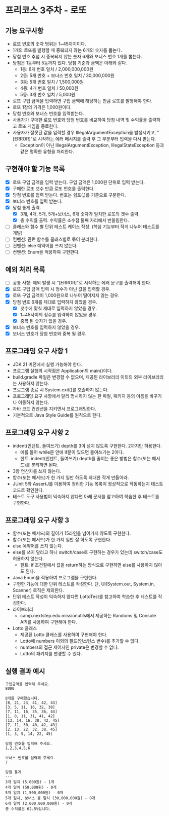 # 프리코스 3주차 - 로또

## 기능 요구사항
- 로또 번호의 숫자 범위는 1~45까지이다.
- 1개의 로또를 발행할 때 중복되지 않는 6개의 숫자를 뽑는다.
- 당첨 번호 추첨 시 중복되지 않는 숫자 6개와 보너스 번호 1개를 뽑는다.
- 당첨은 1등부터 5등까지 있다. 당첨 기준과 금액은 아래와 같다.
    - 1등: 6개 번호 일치 / 2,000,000,000원
    - 2등: 5개 번호 + 보너스 번호 일치 / 30,000,000원
    - 3등: 5개 번호 일치 / 1,500,000원
    - 4등: 4개 번호 일치 / 50,000원
    - 5등: 3개 번호 일치 / 5,000원
- 로또 구입 금액을 입력하면 구입 금액에 해당하는 만큼 로또를 발행해야 한다.
- 로또 1장의 가격은 1,000원이다.
- 당첨 번호와 보너스 번호를 입력받는다.
- 사용자가 구매한 로또 번호와 당첨 번호를 비교하여 당첨 내역 및 수익률을 출력하고 로또 게임을 종료한다.
- 사용자가 잘못된 값을 입력할 경우 IllegalArgumentException을 발생시키고, "[ERROR]"로 시작하는 에러 메시지를 출력 후 그 부분부터 입력을 다시 받는다.
    - Exception이 아닌 IllegalArgumentException, IllegalStateException 등과 같은 명확한 유형을 처리한다.

## 구현해야 할 기능 목록
- [x] 로또 구입 금액을 입력 받는다. 구입 금액은 1,000원 단위로 입력 받는다.
- [x] 구매한 로또 갯수 만큼 로또 번호를 출력한다.
- [x] 당첨 번호를 입력 받는다. 번호는 쉼포(,)를 기준으로 구분한다.
- [x] 보너스 번호를 입력 받는다.
- [x] 당첨 통계 출력.
    - [x] 3개, 4개, 5개, 5개+보너스, 6개 숫자가 일치한 로또의 갯수 출력.
    - [x] 총 수익률 출력. 수익률은 소수점 둘째 자리에서 반올림한다.
- [ ] 클래스와 함수 별 단위 테스트 케이스 작성. (핵심 기능부터 작게 나누어 테스트를 개발)
- [ ] 컨벤션: 관련 함수를 클래스별로 묶어 분리한다.
- [ ] 컨벤션: else 예약어를 쓰지 않는다.
- [ ] 컨벤션: Enum을 적용하여 구현한다.

## 예외 처리 목록
- [ ] 공통 사항: 예외 발생 시 "[ERROR]"로 시작하는 에러 문구를 출력해야 한다.
- [x] 로또 구입 금액 입력 시 정수가 아닌 값을 입력할 경우.
- [x] 로또 구입 금액이 1,000원으로 나누어 떨어지지 않는 경우.
- [x] 당첨 번호 6개를 제대로 입력하지 않았을 경우.
    - [x] 갯수에 맞춰 제대로 입력하지 않았을 경우.
    - [x] 1~45사이의 정수를 입력하지 않았을 경우.
    - [x] 중복 된 숫자가 있을 경우.
- [x] 보너스 번호를 입력하지 않았을 경우.
- [x] 보너스 번호가 당첨 번호와 중복 될 경우.

## 프로그래밍 요구 사항 1
- JDK 21 버전에서 실행 가능해야 한다.
- 프로그램 실행의 시작점은 Application의 main()이다.
- build.gradle 파일은 변경할 수 없으며, 제공된 라이브러리 이외의 외부 라이브러리는 사용하지 않는다.
- 프로그램 종료 시 System.exit()를 호출하지 않는다.
- 프로그래밍 요구 사항에서 달리 명시하지 않는 한 파일, 패키지 등의 이름을 바꾸거나 이동하지 않는다.
- 자바 코드 컨벤션을 지키면서 프로그래밍한다.
- 기본적으로 Java Style Guide를 원칙으로 한다.

## 프로그래밍 요구 사항 2
- indent(인덴트, 들여쓰기) depth를 3이 넘지 않도록 구현한다. 2까지만 허용한다.
  - 예를 들어 while문 안에 if문이 있으면 들여쓰기는 2이다.
  - 힌트: indent(인덴트, 들여쓰기) depth를 줄이는 좋은 방법은 함수(또는 메서드)를 분리하면 된다.
- 3항 연산자를 쓰지 않는다.
- 함수(또는 메서드)가 한 가지 일만 하도록 최대한 작게 만들어라.
- JUnit 5와 AssertJ를 이용하여 정리한 기능 목록이 정상적으로 작동하는지 테스트 코드로 확인한다.
- 테스트 도구 사용법이 익숙하지 않다면 아래 문서를 참고하여 학습한 후 테스트를 구현한다.

## 프로그래밍 요구 사항 3
- 함수(또는 메서드)의 길이가 15라인을 넘어가지 않도록 구현한다.
- 함수(또는 메서드)가 한 가지 일만 잘 하도록 구현한다.
- else 예약어를 쓰지 않는다.
- else를 쓰지 말라고 하니 switch/case로 구현하는 경우가 있는데 switch/case도 허용하지 않는다.
  - 힌트: if 조건절에서 값을 return하는 방식으로 구현하면 else를 사용하지 않아도 된다.
- Java Enum을 적용하여 프로그램을 구현한다.
- 구현한 기능에 대한 단위 테스트를 작성한다. 단, UI(System.out, System.in, Scanner) 로직은 제외한다.
- 단위 테스트 작성이 익숙하지 않다면 LottoTest를 참고하여 학습한 후 테스트를 작성한다.
- 라이브러리
  - camp.nextstep.edu.missionutils에서 제공하는 Randoms 및 Console API를 사용하여 구현해야 한다.
- Lotto 클래스
  - 제공된 Lotto 클래스를 사용하여 구현해야 한다.
  - Lotto에 numbers 이외의 필드(인스턴스 변수)를 추가할 수 없다.
  - numbers의 접근 제어자인 private은 변경할 수 없다.
  - Lotto의 패키지를 변경할 수 있다.

## 실행 결과 예시
```text
구입금액을 입력해 주세요.
8000

8개를 구매했습니다.
[8, 21, 23, 41, 42, 43] 
[3, 5, 11, 16, 32, 38] 
[7, 11, 16, 35, 36, 44] 
[1, 8, 11, 31, 41, 42] 
[13, 14, 16, 38, 42, 45] 
[7, 11, 30, 40, 42, 43] 
[2, 13, 22, 32, 38, 45] 
[1, 3, 5, 14, 22, 45]

당첨 번호를 입력해 주세요.
1,2,3,4,5,6

보너스 번호를 입력해 주세요.
7

당첨 통계
---
3개 일치 (5,000원) - 1개
4개 일치 (50,000원) - 0개
5개 일치 (1,500,000원) - 0개
5개 일치, 보너스 볼 일치 (30,000,000원) - 0개
6개 일치 (2,000,000,000원) - 0개
총 수익률은 62.5%입니다.
```